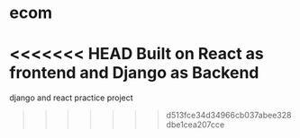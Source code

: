 # ecom
<<<<<<< HEAD
Built on React as frontend and Django as Backend
=======
django and react practice project
>>>>>>> d513fce34d34966cb037abee328dbe1cea207cce
